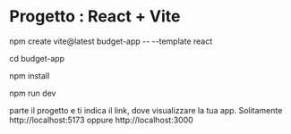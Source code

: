 # Progetto : React + Vite

  npm create vite@latest budget-app -- --template react

  cd budget-app

  npm install

  npm run dev	

  parte il progetto e ti indica il link, dove visualizzare la tua app.
  Solitamente
   http://localhost:5173 oppure
   http://localhost:3000


